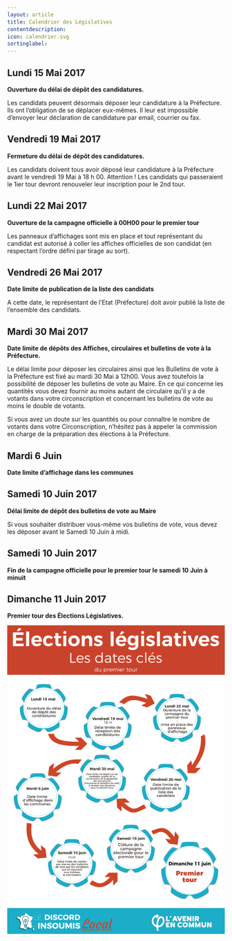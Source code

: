 ```yaml
---
layout: article
title: Calendrier des Législatives
contentdescription:
icon: calendrier.svg
sortinglabel:
---
```


## Lundi 15 Mai 2017
**Ouverture du délai de dépôt des candidatures.**

Les candidats peuvent désormais déposer leur candidature à la Préfecture. Ils ont l’obligation de se déplacer eux-mêmes. Il leur est impossible d’envoyer leur déclaration de candidature par email, courrier ou fax.

## Vendredi 19 Mai 2017
**Fermeture du délai de dépôt des candidatures.**

Les candidats doivent tous avoir déposé leur candidature à la Préfecture avant le vendredi 19 Mai à 18 h 00. Attention ! Les candidats qui passeraient le 1ier tour devront renouveler leur inscription pour le 2nd tour.

## Lundi 22 Mai 2017
**Ouverture de la campagne officielle à 00H00 pour le premier tour**

Les panneaux d’affichages sont mis en place et tout représentant du candidat est autorisé à coller les affiches officielles de son candidat (en respectant l’ordre défini par tirage au sort).

## Vendredi 26 Mai 2017
**Date limite de publication de la liste des candidats**

A cette date, le représentant de l’Etat (Préfecture) doit avoir publié la liste de l’ensemble des candidats.

## Mardi 30 Mai 2017
**Date limite de dépôts des Affiches, circulaires et bulletins de vote à la Préfecture.**

Le délai limite pour déposer les circulaires ainsi que les Bulletins de vote à la Préfecture est fixé au mardi 30 Mai à 12h00. Vous avez toutefois la possibilité de déposer les bulletins de vote au Maire. En ce qui concerne les quantités vous devez fournir au moins autant de circulaire qu’il y a de votants dans votre circonscription et concernant les bulletins de vote au moins le double de votants.

Si vous avez un doute sur les quantités ou pour connaître le nombre de votants dans votre Circonscription, n’hésitez pas à appeler la commission en charge de la préparation des élections à la Préfecture.

## Mardi 6 Juin
**Date limite d’affichage dans les communes**

## Samedi 10 Juin 2017
**Délai limite de dépôt des bulletins de vote au Maire**

Si vous souhaiter distribuer vous-même vos bulletins de vote, vous devez les déposer avant le Samedi 10 Juin à midi.

## Samedi 10 Juin 2017
**Fin de la campagne officielle pour le premier tour le samedi 10 Juin à minuit**

## Dimanche 11 Juin 2017
**Premier tour des Élections Législatives.**

![Dates clef pour les législatives](/assets/images/screenshots/dates-legislatives.png)
